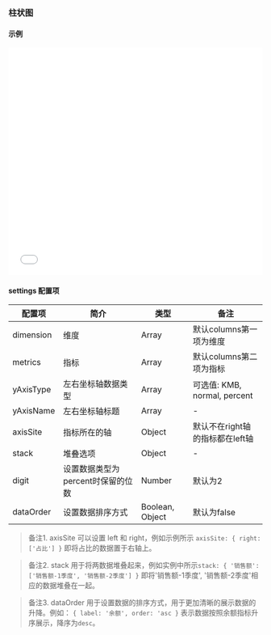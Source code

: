 ### 柱状图

#### 示例

<iframe width="100%" height="450" src="//jsfiddle.net/vue_echarts/1Le0wps5/24/embedded/result,html,js/?bodyColor=fff" allowfullscreen="allowfullscreen" frameborder="0"></iframe>

#### settings 配置项

| 配置项 | 简介 | 类型 | 备注 |
| --- | --- | --- | --- |
| dimension | 维度 | Array | 默认columns第一项为维度 |
| metrics | 指标 | Array | 默认columns第二项为指标 |
| yAxisType | 左右坐标轴数据类型 | Array | 可选值: KMB, normal, percent |
| yAxisName | 左右坐标轴标题 | Array | - |
| axisSite | 指标所在的轴 | Object | 默认不在right轴的指标都在left轴 |
| stack | 堆叠选项 | Object | - |
| digit | 设置数据类型为percent时保留的位数 | Number | 默认为2 |
| dataOrder | 设置数据排序方式 | Boolean, Object | 默认为false |

> 备注1. axisSite 可以设置 left 和 right，例如示例所示 `axisSite: { right: ['占比'] }` 即将占比的数据置于右轴上。

> 备注2. stack 用于将两数据堆叠起来，例如实例中所示`stack: { '销售额': ['销售额-1季度', '销售额-2季度'] }` 即将'销售额-1季度', '销售额-2季度'相应的数据堆叠在一起。

> 备注3. dataOrder 用于设置数据的排序方式，用于更加清晰的展示数据的升降。例如： `{ label: '余额', order: 'asc }` 表示数据按照余额指标升序展示，降序为`desc`。
